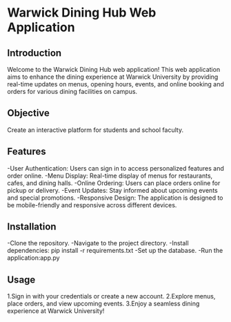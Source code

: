 # Warwick Dining Hub Web Application

## Introduction
Welcome to the Warwick Dining Hub web application! This web application aims to enhance the dining experience at Warwick University by providing real-time updates on menus, opening hours, events, and online booking and orders for various dining facilities on campus.

## Objective
Create an interactive platform for students and school faculty.

## Features
-User Authentication: Users can sign in to access personalized features and order online.
-Menu Display: Real-time display of menus for restaurants, cafes, and dining halls.
-Online Ordering: Users can place orders online for pickup or delivery.
-Event Updates: Stay informed about upcoming events and special promotions.
-Responsive Design: The application is designed to be mobile-friendly and responsive across different devices.
   
## Installation
-Clone the repository.
-Navigate to the project directory.
-Install dependencies: pip install -r requirements.txt
-Set up the database.
-Run the application:app.py

## Usage
1.Sign in with your credentials or create a new account.
2.Explore menus, place orders, and view upcoming events.
3.Enjoy a seamless dining experience at Warwick University!
